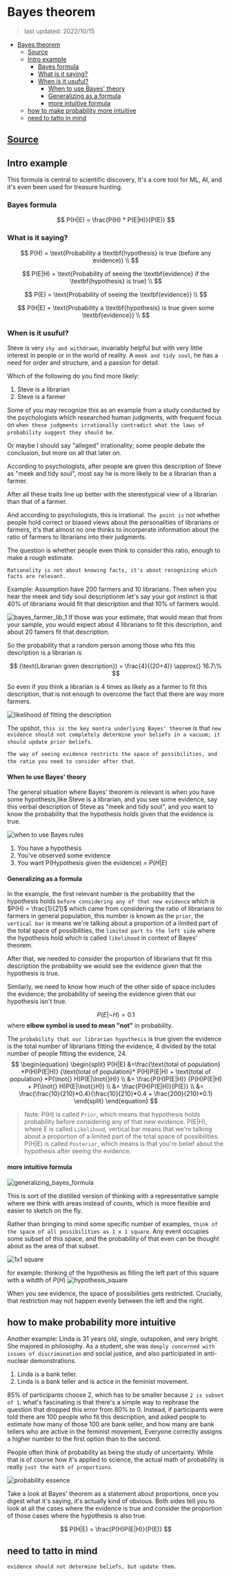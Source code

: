 # Bayes theorem

> last updated: 2022/10/15

- [Bayes theorem](#bayes-theorem)
  - [Source](#source)
  - [Intro example](#intro-example)
    - [Bayes formula](#bayes-formula)
    - [What is it saying?](#what-is-it-saying)
    - [When is it usuful?](#when-is-it-usuful)
      - [When to use Bayes' theory](#when-to-use-bayes-theory)
      - [Generalizing as a formula](#generalizing-as-a-formula)
      - [more intuitive formula](#more-intuitive-formula)
  - [how to make probability more intuitive](#how-to-make-probability-more-intuitive)
  - [need to tatto in mind](#need-to-tatto-in-mind)

## [Source](https://www.youtube.com/watch?v=HZGCoVF3YvM&ab_channel=3Blue1Brown)

## Intro example

This formula is central to scientific discovery, It's a core tool for ML, AI, and it's even been used for treasure hunting.

### Bayes formula

$$
P(H|E) = \frac{P(H) * P(E|H)}{P(E)}
$$

### What is it saying?

$$
P(H) = \text{Probability a \textbf{hypothesis} is true (before any evidence)} \\
$$

$$
P(E|H) = \text{Probability of seeing the \textbf{evidence} if the \textbf{hypothesis} is true} \\
$$

$$
P(E) = \text{Probability of seeing the \textbf{evidence}} \\
$$

$$
P(H|E) = \text{Probability a \textbf{hypothesis} is true given some \textbf{evidence}} \\
$$

### When is it usuful?

Steve is very `shy and withdrawn`, invariably helpful but with very little interest in people or in the world of reality. A `meek and tidy soul`, he has a need for order and structure, and a passion for detail.

Which of the following do you find more likely:

1. Steve is a librarian
2. Steve is a farmer

Some of you may recognize this as an example from a study conducted by the psychologists which researched human judgments, with frequent focus on `when these judgments irrationally contradict what the laws of probability suggest they should be`.

Or maybe I should say "alleged" irrationality; some people debate the conclusion, but more on all that later on.

According to psychologists, after people are given this description of Steve as "meek and tidy soul", most say he is more likely to be a librarian than a farmer.

After all these traits line up better with the stereotypical view of a librarian than that of a farmer.

And according to psychologists, this is irrational. `The point is` not whether people hold correct or biased views about the personalities of librarians or farmers, it's that almost no one thinks to incorperate information about the ratio of farmers to librarians into their judgments.

The question is whether people even think to consider this ratio, enough to make a rough estimate.

`Rationality is not about knowing facts, it's about recognizing which facts are relevant.`

Example:
Assumption have 200 farmers and 10 librarians. Then when you hear the meek and tidy soul descriptionm let's say your got instinct is that 40% of librarians would fit that description and that 10% of farmers would.

![bayes_farmer_lib_1](./assets//probability/bayes_farmer_lib_1.drawio.svg)
If those was your estimate, that would mean that from your sample, you would expect about 4 librarians to fit this description, and about 20 famers fit that description.

So the probability that a random person among those who fits this description is a librarian is

$$
(\text{Librarian given description}) = \frac{4}{(20+4)} \approx{} 16.7\%
$$

So even if you think a librarian is 4 times as likely as a farmer to fit this description, that is not enough to overcome the fact that there are way more farmers.

![likelihood of fitting the description](./assets/probability/likelihood_of_fitting_the_desc.drawio.svg)

The upshot, `this is the key mantra underlying Bayes' theorem` is that `new evidence should not completely determine your beliefs in a vacuum; it should update prior beliefs`.

`The way of seeing evidence restricts the space of possibilities, and the ratio you need to consider after that`.

#### When to use Bayes' theory

The general situation where Bayes' theorem is relevant is when you have some hypothesis,like Steve is a librarian, and you see some evidence, say this verbal description of Steve as "meek and tidy soul", and you want to know the probability that the hypothesis holds given that the evidence is true.

![when to use Bayes rules](./assets/probability/when_to_use_Bayes'_rule.drawio.svg)

1. You have a hypothesis
2. You've observed some evidence
3. You want P(Hypothesis given the evidence) = $P(H|E)$

#### Generalizing as a formula

In the example, the first relevant number is the probability that the hypothesis holds `before considering any of that new evidence` which is $P(H) = \frac{1}{21}$ which came from considering the ratio of librarians to farmers in general population, this number is known as the `prior`, the `vertical bar` is means we're talking about a proportion of a limited part of the total space of possibilities, the `limited part to the left side` where the hypothesis hold which is called `likelihood` in context of Bayes' theorem.

After that, we needed to consider the proportion of librarians that fit this description the probability we would see the evidence given that the hypothesis is true.

Similarly, we need to know how much of the other side of space includes the evidence; the probability of seeing the evidence given that our hypothesis isn't true.

$$
P(E| \lnot{} H) = 0.1
$$
where **elbow symbol is used to mean "not"** in probability.

The `probability that our librarian hypothesis` is true given the evidence is the total number of librarians fitting the evidence, 4 divided by the total number of people fitting the evidence, 24.
$$
\begin{equation}
\begin{split} P(H|E)
&=\frac{\text{total of population} *P(H)P(E|H)} {\text{total of population}* P(H)P(E|H) + \text{total of population} *P(\lnot{} H)P(E|\lnot{}H)}
\\
&= \frac{P(H)P(E|H)} {P(H)P(E|H) + P(\lnot{} H)P(E|\lnot{}H)}
\\
&= \frac{P(H)P(E|H)}{P(E)}
\\
&= \frac{\frac{10}{210}*0.4}{\frac{10}{210}*0.4 + \frac{200}{210}*0.1}
\end{split}
\end{equation}
$$

> Note:
P(H) is called `Prior`, which means that hypothesis holds probability before considering any of that new evidence.
P(E|H), where E is called `Likelihood`, vertical bar means that we're talking about a proportion of a limited part of the total space of possibilities.
P(H|E) is called `Posterior`, which means is that you're belief about the hypothesis after seeing the evidence.

#### more intuitive formula

![generalizing_bayes_formula](./assets/probability/generalizing_bayes_formula.drawio.svg)

This is sort of the distilled version of thinking with a representative sample where we think with areas instead of counts, which is more flexible and easier to sketch on the fly.

Rather than bringing to mind some specific number of examples, `think of the space of all possibilities as 1 x 1 square`. Any event occupies some subset of this space, and the probability of that even can be thought about as the area of that subset.

![1x1 square](./assets/probability/1*1_square.drawio.svg)

for example:
thinking of the hypothesis as filling the left part of this square with a witdth of $P(H)$
![hypothesis_square](./assets/probability/hypothesis_square.drawio.svg)

When you see evidence, the space of possibilities gets restricted. Crucially, that restriction may not happen evenly between the left and the right.

## how to make probability more intuitive

Another example:
Linda is 31 years old, single, outspoken, and very bright. She majored in philosophy. As a student, she was `deeply concerned with issues of discrimination` and social justice, and also participated in anti-nuclear demonstrations.

1. Linda is a bank teller.
2. Linda is a bank teller and is actice in the feminist movement.

85% of participants choose 2, which has to be smaller because `2 is subset of 1`.
what's fascinating is that there's a simple way to rephrase the question that dropped this error from 80% to 0. Instead, if participants were told there are 100 people who fit this description, and asked people to estimate how many of those 100 are bank seller, and how many are bank tellers who are active in the feminist movement, Everyone correctly assigns a higher number to the first option than to the second.

People often think of probability as being the study of uncertainty. While that is of course how it's applied to science, the actual math of probability is really `just the math of proportions`.

![probability essence](./assets/probability/probability_essence.drawio.svg)

Take a look at Bayes' theorem as a statement about proportions, once you digest what it's saying, it's actually kind of obvious. Both sides tell you to look at all the cases where the evidence is true and consider the proportion of those cases where the hypothesis is also true.

$$
P(H|E) = \frac{P(H)P(E|H)}{P(E)}
$$

## need to tatto in mind

`evidence should not determine beliefs, but update them.`
